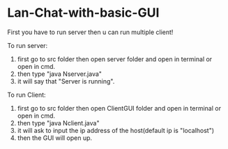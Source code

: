 # Lan-Chat-with-basic-GUI

First you have to run server then u can run multiple client!

To run server:
1. first go to src folder then open server folder and open in terminal or open in cmd.
2. then type "java Nserver.java"
3. it will say that "Server is running".

To run Client:
1. first go to src folder then open ClientGUI folder and open in terminal or open in cmd.
2. then type "java Nclient.java"
3. it will ask to input the ip address of the host(default ip is "localhost")
4. then the GUI will open up.
